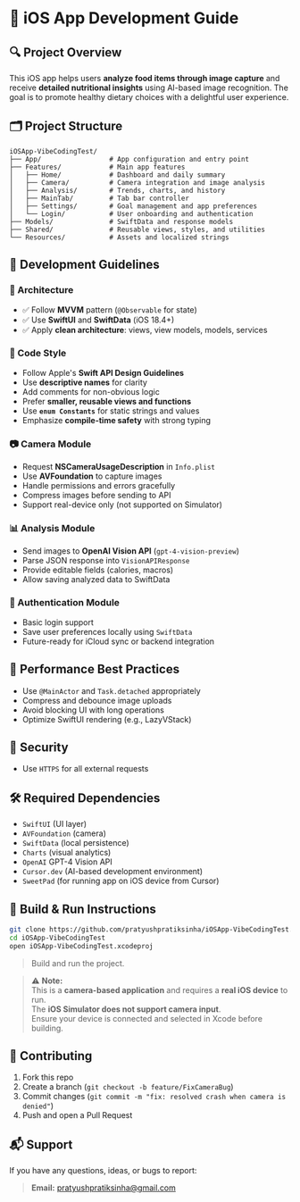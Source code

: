
# 📱 iOS App Development Guide

## 🔍 Project Overview
This iOS app helps users **analyze food items through image capture** and receive **detailed nutritional insights** using AI-based image recognition. The goal is to promote healthy dietary choices with a delightful user experience.

## 🗂 Project Structure
```
iOSApp-VibeCodingTest/
├── App/                 # App configuration and entry point
├── Features/            # Main app features
│   ├── Home/            # Dashboard and daily summary
│   ├── Camera/          # Camera integration and image analysis
│   ├── Analysis/        # Trends, charts, and history
│   ├── MainTab/         # Tab bar controller
│   ├── Settings/        # Goal management and app preferences
│   └── Login/           # User onboarding and authentication
├── Models/              # SwiftData and response models
├── Shared/              # Reusable views, styles, and utilities
└── Resources/           # Assets and localized strings
```

## 🧱 Development Guidelines

### 🧩 Architecture
- ✅ Follow **MVVM** pattern (`@Observable` for state)
- ✅ Use **SwiftUI** and **SwiftData** (iOS 18.4+)
- ✅ Apply **clean architecture**: views, view models, models, services

### 🎨 Code Style
- Follow Apple's **Swift API Design Guidelines**
- Use **descriptive names** for clarity
- Add comments for non-obvious logic
- Prefer **smaller, reusable views and functions**
- Use **`enum Constants`** for static strings and values
- Emphasize **compile-time safety** with strong typing

### 📷 Camera Module
- Request **NSCameraUsageDescription** in `Info.plist`
- Use **AVFoundation** to capture images
- Handle permissions and errors gracefully
- Compress images before sending to API
- Support real-device only (not supported on Simulator)

### 📊 Analysis Module
- Send images to **OpenAI Vision API** (`gpt-4-vision-preview`)
- Parse JSON response into `VisionAPIResponse`
- Provide editable fields (calories, macros)
- Allow saving analyzed data to SwiftData

### 👤 Authentication Module
- Basic login support
- Save user preferences locally using `SwiftData`
- Future-ready for iCloud sync or backend integration

## 🚀 Performance Best Practices
- Use `@MainActor` and `Task.detached` appropriately
- Compress and debounce image uploads
- Avoid blocking UI with long operations
- Optimize SwiftUI rendering (e.g., LazyVStack)

## 🔐 Security
- Use `HTTPS` for all external requests

## 🛠 Required Dependencies
- `SwiftUI` (UI layer)
- `AVFoundation` (camera)
- `SwiftData` (local persistence)
- `Charts` (visual analytics)
- `OpenAI` GPT-4 Vision API
- `Cursor.dev` (AI-based development environment)
- `SweetPad` (for running app on iOS device from Cursor)

## 🧪 Build & Run Instructions
```bash
git clone https://github.com/pratyushpratiksinha/iOSApp-VibeCodingTest.git
cd iOSApp-VibeCodingTest
open iOSApp-VibeCodingTest.xcodeproj
```

> Build and run the project.

> ⚠️ **Note:**  
> This is a **camera-based application** and requires a **real iOS device** to run.  
> The **iOS Simulator does not support camera input**.  
> Ensure your device is connected and selected in Xcode before building.


## 🤝 Contributing
1. Fork this repo  
2. Create a branch (`git checkout -b feature/FixCameraBug`)  
3. Commit changes (`git commit -m "fix: resolved crash when camera is denied"`)  
4. Push and open a Pull Request  

## 📬 Support
If you have any questions, ideas, or bugs to report:
> **Email:** [pratyushpratiksinha@gmail.com](mailto:pratyushpratiksinha@gmail.com)
